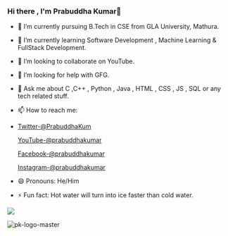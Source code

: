 ### Hi there , I'm Prabuddha Kumar👋

- 🔭 I’m currently pursuing B.Tech in CSE from GLA University, Mathura.
- 🌱 I’m currently learning Software Development , Machine Learning & FullStack Development.
- 👯 I’m looking to collaborate on YouTube.
- 🤔 I’m looking for help with GFG.
- 💬 Ask me about C ,C++ , Python , Java , HTML , CSS , JS , SQL or any tech related stuff.
- 📫 How to reach me:
- [Twitter-@PrabuddhaKum](https://twitter.com/PrabuddhaKum)

  [YouTube-@prabuddhakumar](https://www.youtube.com/channel/UCBKKHI75x3DEfYfm5EiBXtg)

  [Facebook-@prabuddhakumar](https://www.facebook.com/prabuddha.kumar.94)

  [Instagram-@prabuddhakumar](https://www.instagram.com/prabuddha1606/)
- 😄 Pronouns: He/Him
- ⚡ Fun fact: Hot water will turn into ice faster than cold water.

<img src="https://github-readme-stats.vercel.app/api?username=prabuddha16&&show_icons=true&title_color=ffffff&icon_color=bb2acf&text_color=daf7dc&bg_color=151515">

![pk-logo-master](https://user-images.githubusercontent.com/63943167/149280176-47ec1df4-121e-4eb6-9818-812e65c79009.png)
